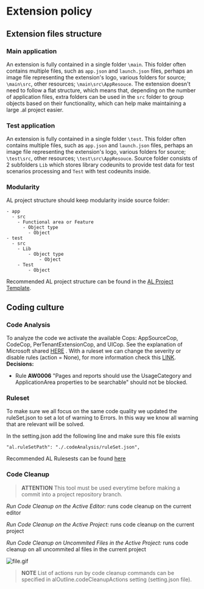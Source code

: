 # Extension policy

## Extension files structure
### Main application
An extension is fully contained in a single folder `\main`. This folder often contains multiple files, such as `app.json` and `launch.json` files, perhaps an image file representing the extension's logo, various folders for source; `\main\src`, other resources; `\main\src\AppResouce`. The extension doesn't need to follow a flat structure, which means that, depending on the number of application files, extra folders can be used in the `src` folder to group objects based on their functionality, which can help make maintaining a large .al project easier.

### Test application
An extension is fully contained in a single folder `\test`. This folder often contains multiple files, such as `app.json` and `launch.json` files, perhaps an image file representing the extension's logo, various folders for source; `\test\src`, other resources; `\test\src\AppResouce`. Source folder consists of 2 subfolders `Lib` which stores library codeunits to provide test data for test scenarios processing and `Test` with test codeunits inside.

### Modularity
AL project structure should keep modularity inside source folder:
```
- app
  - src
    - Functional area or Feature
      - Object type
        - Object
- test
  - src
    - Lib
        - Object type
            - Object
    - Test
        - Object
```

Recommended AL project structure can be found in the <a href='https://dev.azure.com/ciellos-bc/Wiki/_git/AL%20Project%20Template?path=/apps' target='_blank'>AL Project Template</a>.

## Сoding culture

### Code Analysis
To analyze the code we activate the available Cops: AppSourceCop, CodeCop, PerTenantExtensionCop, and UICop. See the explanation of Microsoft shared [HERE](https://docs.microsoft.com/en-us/dynamics365/business-central/dev-itpro/developer/devenv-using-code-analysis-tool) .
With a ruleset we can change the severity or disable rules (action = None), for more information check this [LINK](https://docs.microsoft.com/en-us/dynamics365/business-central/dev-itpro/developer/devenv-rule-set-syntax-for-code-analysis-tools). 
**Decisions:**
- Rule **AW0006** "Pages and reports should use the UsageCategory and ApplicationArea properties to be searchable" should not be blocked. 

### Ruleset
To make sure we all focus on the same code quality we updated the ruleSet.json to set a lot of warning to Errors. In this way we know all warning that are relevant will be solved. 

In the setting.json add the following line and make sure this file exists

    "al.ruleSetPath": "./.codeAnalysis/ruleSet.json",
    
Recommended AL Rulesests can be found <a href='https://dev.azure.com/ciellos-bc/Wiki/_git/AL%20Project%20Template?path=/apps/main/.codeAnalysis/ruleset.json' target='_blank'>here</a>

### Code Cleanup

> **ATTENTION**
> This tool must be used everytime before making a commit into a project repository branch.

<i>Run Code Cleanup on the Active Editor:</i> runs code cleanup on the current editor

<i>Run Code Cleanup on the Active Project:</i> runs code cleanup on the current project

<i>Run Code Cleanup on Uncommited Files in the Active Project:</i> runs code cleanup on all uncommited al files in the current project

![file.gif](/.attachments/.Extensions-Policy/image-8cadd3c2-b815-4587-979b-1d1896df6426.gif)

> **NOTE**
> List of actions run by code cleanup commands can be specified in alOutline.codeCleanupActions setting (setting.json file).